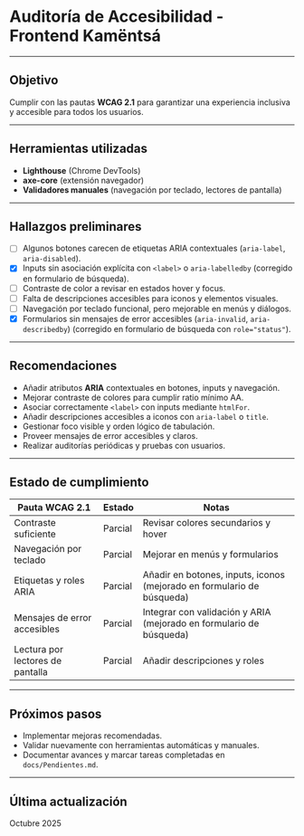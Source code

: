 # Auditoría de Accesibilidad - Frontend Kamëntsá

---

## Objetivo

Cumplir con las pautas **WCAG 2.1** para garantizar una experiencia inclusiva y accesible para todos los usuarios.

---

## Herramientas utilizadas

- **Lighthouse** (Chrome DevTools)
- **axe-core** (extensión navegador)
- **Validadores manuales** (navegación por teclado, lectores de pantalla)

---

## Hallazgos preliminares

- [ ] Algunos botones carecen de etiquetas ARIA contextuales (`aria-label`, `aria-disabled`).
- [x] Inputs sin asociación explícita con `<label>` o `aria-labelledby` (corregido en formulario de búsqueda).
- [ ] Contraste de color a revisar en estados hover y focus.
- [ ] Falta de descripciones accesibles para iconos y elementos visuales.
- [ ] Navegación por teclado funcional, pero mejorable en menús y diálogos.
- [x] Formularios sin mensajes de error accesibles (`aria-invalid`, `aria-describedby`) (corregido en formulario de búsqueda con `role="status"`).

---

## Recomendaciones

- Añadir atributos **ARIA** contextuales en botones, inputs y navegación.
- Mejorar contraste de colores para cumplir ratio mínimo AA.
- Asociar correctamente `<label>` con inputs mediante `htmlFor`.
- Añadir descripciones accesibles a iconos con `aria-label` o `title`.
- Gestionar foco visible y orden lógico de tabulación.
- Proveer mensajes de error accesibles y claros.
- Realizar auditorías periódicas y pruebas con usuarios.

---

## Estado de cumplimiento

| Pauta WCAG 2.1                     | Estado       | Notas                                     |
|-----------------------------------|--------------|-------------------------------------------|
| Contraste suficiente              | Parcial      | Revisar colores secundarios y hover       |
| Navegación por teclado            | Parcial      | Mejorar en menús y formularios            |
| Etiquetas y roles ARIA            | Parcial      | Añadir en botones, inputs, iconos (mejorado en formulario de búsqueda) |
| Mensajes de error accesibles      | Parcial      | Integrar con validación y ARIA (mejorado en formulario de búsqueda)    |
| Lectura por lectores de pantalla  | Parcial      | Añadir descripciones y roles              |

---

## Próximos pasos

- Implementar mejoras recomendadas.
- Validar nuevamente con herramientas automáticas y manuales.
- Documentar avances y marcar tareas completadas en `docs/Pendientes.md`.

---

## Última actualización

Octubre 2025
